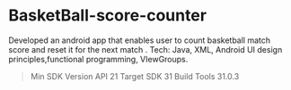 # BasketBall-score-counter
Developed an android app that enables user to count basketball match score and reset it for the next match .
Tech: Java, XML,  Android UI design principles,functional programming, VIewGroups.

> Min SDK Version API 21
> Target SDK 31
> Build Tools 31.0.3
